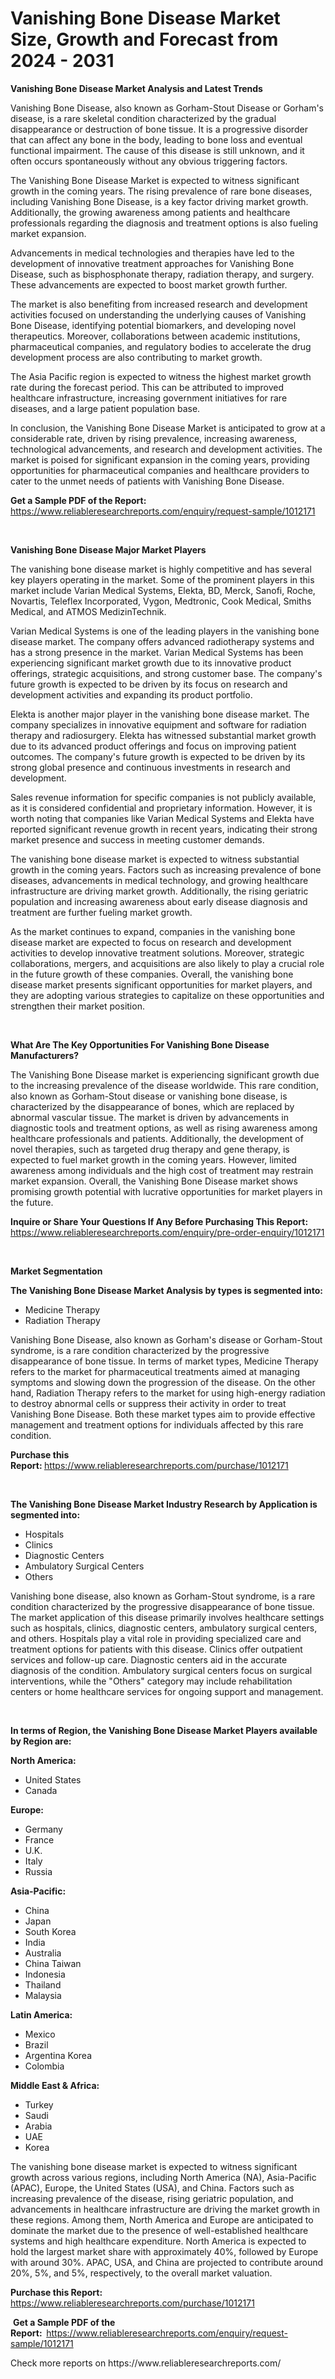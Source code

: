 <p><h1>Vanishing Bone Disease Market Size, Growth and Forecast from 2024 - 2031</h1></p><p><strong>Vanishing Bone Disease Market Analysis and Latest Trends</strong></p>
<p><p>Vanishing Bone Disease, also known as Gorham-Stout Disease or Gorham's disease, is a rare skeletal condition characterized by the gradual disappearance or destruction of bone tissue. It is a progressive disorder that can affect any bone in the body, leading to bone loss and eventual functional impairment. The cause of this disease is still unknown, and it often occurs spontaneously without any obvious triggering factors.</p><p>The Vanishing Bone Disease Market is expected to witness significant growth in the coming years. The rising prevalence of rare bone diseases, including Vanishing Bone Disease, is a key factor driving market growth. Additionally, the growing awareness among patients and healthcare professionals regarding the diagnosis and treatment options is also fueling market expansion.</p><p>Advancements in medical technologies and therapies have led to the development of innovative treatment approaches for Vanishing Bone Disease, such as bisphosphonate therapy, radiation therapy, and surgery. These advancements are expected to boost market growth further.</p><p>The market is also benefiting from increased research and development activities focused on understanding the underlying causes of Vanishing Bone Disease, identifying potential biomarkers, and developing novel therapeutics. Moreover, collaborations between academic institutions, pharmaceutical companies, and regulatory bodies to accelerate the drug development process are also contributing to market growth.</p><p>The Asia Pacific region is expected to witness the highest market growth rate during the forecast period. This can be attributed to improved healthcare infrastructure, increasing government initiatives for rare diseases, and a large patient population base.</p><p>In conclusion, the Vanishing Bone Disease Market is anticipated to grow at a considerable rate, driven by rising prevalence, increasing awareness, technological advancements, and research and development activities. The market is poised for significant expansion in the coming years, providing opportunities for pharmaceutical companies and healthcare providers to cater to the unmet needs of patients with Vanishing Bone Disease.</p></p>
<p><strong>Get a Sample PDF of the Report:&nbsp;</strong> <a href="https://www.reliableresearchreports.com/enquiry/request-sample/1012171">https://www.reliableresearchreports.com/enquiry/request-sample/1012171</a></p>
<p>&nbsp;</p>
<p><strong>Vanishing Bone Disease Major Market Players</strong></p>
<p><p>The vanishing bone disease market is highly competitive and has several key players operating in the market. Some of the prominent players in this market include Varian Medical Systems, Elekta, BD, Merck, Sanofi, Roche, Novartis, Teleflex Incorporated, Vygon, Medtronic, Cook Medical, Smiths Medical, and ATMOS MedizinTechnik.</p><p>Varian Medical Systems is one of the leading players in the vanishing bone disease market. The company offers advanced radiotherapy systems and has a strong presence in the market. Varian Medical Systems has been experiencing significant market growth due to its innovative product offerings, strategic acquisitions, and strong customer base. The company's future growth is expected to be driven by its focus on research and development activities and expanding its product portfolio.</p><p>Elekta is another major player in the vanishing bone disease market. The company specializes in innovative equipment and software for radiation therapy and radiosurgery. Elekta has witnessed substantial market growth due to its advanced product offerings and focus on improving patient outcomes. The company's future growth is expected to be driven by its strong global presence and continuous investments in research and development.</p><p>Sales revenue information for specific companies is not publicly available, as it is considered confidential and proprietary information. However, it is worth noting that companies like Varian Medical Systems and Elekta have reported significant revenue growth in recent years, indicating their strong market presence and success in meeting customer demands.</p><p>The vanishing bone disease market is expected to witness substantial growth in the coming years. Factors such as increasing prevalence of bone diseases, advancements in medical technology, and growing healthcare infrastructure are driving market growth. Additionally, the rising geriatric population and increasing awareness about early disease diagnosis and treatment are further fueling market growth.</p><p>As the market continues to expand, companies in the vanishing bone disease market are expected to focus on research and development activities to develop innovative treatment solutions. Moreover, strategic collaborations, mergers, and acquisitions are also likely to play a crucial role in the future growth of these companies. Overall, the vanishing bone disease market presents significant opportunities for market players, and they are adopting various strategies to capitalize on these opportunities and strengthen their market position.</p></p>
<p>&nbsp;</p>
<p><strong>What Are The Key Opportunities For Vanishing Bone Disease Manufacturers?</strong></p>
<p><p>The Vanishing Bone Disease market is experiencing significant growth due to the increasing prevalence of the disease worldwide. This rare condition, also known as Gorham-Stout disease or vanishing bone disease, is characterized by the disappearance of bones, which are replaced by abnormal vascular tissue. The market is driven by advancements in diagnostic tools and treatment options, as well as rising awareness among healthcare professionals and patients. Additionally, the development of novel therapies, such as targeted drug therapy and gene therapy, is expected to fuel market growth in the coming years. However, limited awareness among individuals and the high cost of treatment may restrain market expansion. Overall, the Vanishing Bone Disease market shows promising growth potential with lucrative opportunities for market players in the future.</p></p>
<p><strong>Inquire or Share Your Questions If Any Before Purchasing This Report:</strong> <a href="https://www.reliableresearchreports.com/enquiry/pre-order-enquiry/1012171">https://www.reliableresearchreports.com/enquiry/pre-order-enquiry/1012171</a></p>
<p>&nbsp;</p>
<p><strong>Market Segmentation</strong></p>
<p><strong>The Vanishing Bone Disease Market Analysis by types is segmented into:</strong></p>
<p><ul><li>Medicine Therapy</li><li>Radiation Therapy</li></ul></p>
<p><p>Vanishing Bone Disease, also known as Gorham's disease or Gorham-Stout syndrome, is a rare condition characterized by the progressive disappearance of bone tissue. In terms of market types, Medicine Therapy refers to the market for pharmaceutical treatments aimed at managing symptoms and slowing down the progression of the disease. On the other hand, Radiation Therapy refers to the market for using high-energy radiation to destroy abnormal cells or suppress their activity in order to treat Vanishing Bone Disease. Both these market types aim to provide effective management and treatment options for individuals affected by this rare condition.</p></p>
<p><strong>Purchase this Report:&nbsp;</strong><a href="https://www.reliableresearchreports.com/purchase/1012171">https://www.reliableresearchreports.com/purchase/1012171</a></p>
<p>&nbsp;</p>
<p><strong>The Vanishing Bone Disease Market Industry Research by Application is segmented into:</strong></p>
<p><ul><li>Hospitals</li><li>Clinics</li><li>Diagnostic Centers</li><li>Ambulatory Surgical Centers</li><li>Others</li></ul></p>
<p><p>Vanishing bone disease, also known as Gorham-Stout syndrome, is a rare condition characterized by the progressive disappearance of bone tissue. The market application of this disease primarily involves healthcare settings such as hospitals, clinics, diagnostic centers, ambulatory surgical centers, and others. Hospitals play a vital role in providing specialized care and treatment options for patients with this disease. Clinics offer outpatient services and follow-up care. Diagnostic centers aid in the accurate diagnosis of the condition. Ambulatory surgical centers focus on surgical interventions, while the "Others" category may include rehabilitation centers or home healthcare services for ongoing support and management.</p></p>
<p>&nbsp;</p>
<p><strong>In terms of Region, the Vanishing Bone Disease Market Players available by Region are:</strong></p>
<p>
    <p> <strong> North America: </strong>
        <ul>
            <li>United States</li>
            <li>Canada</li>
        </ul>
        </p> 
    <p> <strong> Europe: </strong>
        <ul>
            <li>Germany</li>
            <li>France</li>
            <li>U.K.</li>
            <li>Italy</li>
            <li>Russia</li>
        </ul>
        </p> 
    <p> <strong> Asia-Pacific: </strong>
        <ul>
            <li>China</li>
            <li>Japan</li>
            <li>South Korea</li>
            <li>India</li>
            <li>Australia</li>
            <li>China Taiwan</li>
            <li>Indonesia</li>
            <li>Thailand</li>
            <li>Malaysia</li>
        </ul>
        </p> 
    <p> <strong> Latin America: </strong>
        <ul>
            <li>Mexico</li>
            <li>Brazil</li>
            <li>Argentina Korea</li>
            <li>Colombia</li>
        </ul>
        </p> 
    <p> <strong> Middle East & Africa: </strong>
        <ul>
            <li>Turkey</li>
            <li>Saudi</li>
            <li>Arabia</li>
            <li>UAE</li>
            <li>Korea</li>
        </ul>
    </p>
    </p>
<p><p>The vanishing bone disease market is expected to witness significant growth across various regions, including North America (NA), Asia-Pacific (APAC), Europe, the United States (USA), and China. Factors such as increasing prevalence of the disease, rising geriatric population, and advancements in healthcare infrastructure are driving the market growth in these regions. Among them, North America and Europe are anticipated to dominate the market due to the presence of well-established healthcare systems and high healthcare expenditure. North America is expected to hold the largest market share with approximately 40%, followed by Europe with around 30%. APAC, USA, and China are projected to contribute around 20%, 5%, and 5%, respectively, to the overall market valuation.</p></p>
<p><strong>Purchase this Report: </strong><a href="https://www.reliableresearchreports.com/purchase/1012171">https://www.reliableresearchreports.com/purchase/1012171</a></p>
<p>&nbsp;<strong>Get a Sample PDF of the Report:&nbsp;&nbsp;</strong><a href="https://www.reliableresearchreports.com/enquiry/request-sample/1012171">https://www.reliableresearchreports.com/enquiry/request-sample/1012171</a></p>
<p><strong></strong></p>
<p>Check more reports on https://www.reliableresearchreports.com/</p>